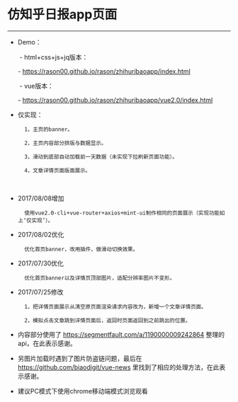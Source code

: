 # 仿知乎日报app页面

---

- Demo：

        - html+css+js+jq版本：  
        
        - https://rason00.github.io/rason/zhihuribaoapp/index.html  
        
        - vue版本：  
        
        - https://rason00.github.io/rason/zhihuribaoapp/vue2.0/index.html  

- 仅实现：

        1，主页的banner。
        
        2，主页内容部分排版与数据显示。
        
        3，滑动到底部自动加载前一天数据（未实现下拉刷新页面功能）。
        
        4，文章详情页面版面展示。
        
- 2017/08/08增加

        使用vue2.0-cli+vue-router+axios+mint-ui制作相同的页面展示（实现功能如上‘仅实现’）。  

- 2017/08/02优化

        优化首页banner，改用插件，做滑动切换效果。

- 2017/07/30优化

        优化首页banner以及详情页顶部图片，适配分辨率图片不变形。

- 2017/07/25修改

        1，把详情页面展示从清空原页面渲染请求内容改为，新增一个文章详情页面。
        
        2，模拟点击文章跳到详情页面后，返回时页面返回到之前跳出的位置。

- 内容部分使用了 https://segmentfault.com/a/1190000009242864 整理的api，在此表示感谢。 

- 另图片加载时遇到了图片防盗链问题，最后在 https://github.com/biaodigit/vue-news 里找到了相应的处理方法，在此表示感谢。

- 建议PC模式下使用chrome移动端模式浏览观看
